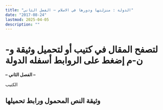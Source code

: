```yaml
---
title: "الدولة : منزلتها ودورها في الاسلام – الفصل الثاني"
date: "2017-08-24"
lastmod: 2025-04-05
description: ""
---
```

# **لتصفح المقال في كتيب أو لتحميل وثيقة و-ن-م إضغط على الروابط أسفله** **الدولة**

**– الفصل الثاني –**

الكتيب

## وثيقة النص المحمول ورابط تحميلها

###
